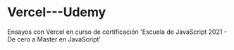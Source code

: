 # Vercel---Udemy
Ensayos con Vercel en curso de certificación 'Escuela de JavaScript 2021 - De cero a Master en JavaScript'
